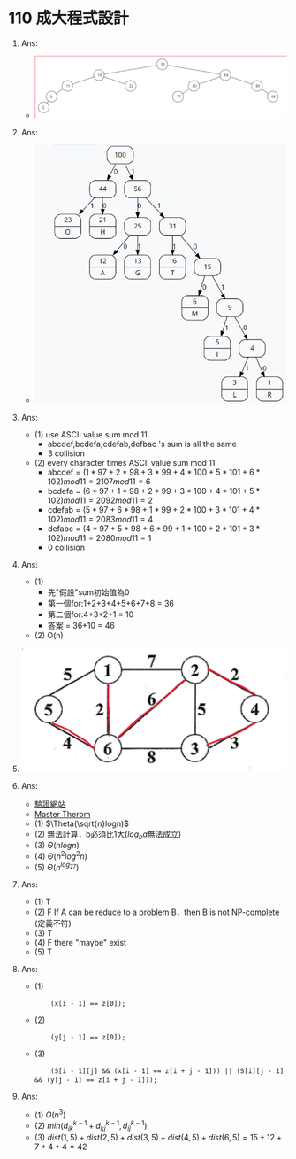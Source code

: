 # 110 成大程式設計

1. Ans:
    - ![1](1.png)
2. Ans:
    - ![2](2.png)
3. Ans:
    - (1) use ASCII value sum mod 11
        - abcdef,bcdefa,cdefab,defbac 's sum is all the same
        - 3 collision
    - (2) every character times ASCII value sum mod 11
        - abcdef = $(1*97 + 2*98 + 3*99 + 4*100 + 5*101 + 6*102) mod 11 = 2107 mod 11 = 6$
        - bcdefa = $(6*97 + 1*98 + 2*99 + 3*100 + 4*101 + 5*102) mod 11 = 2092 mod 11 = 2$
        - cdefab = $(5*97 + 6*98 + 1*99 + 2*100 + 3*101 + 4*102) mod 11 = 2083 mod 11 = 4$
        - defabc = $(4*97 + 5*98 + 6*99 + 1*100 + 2*101 + 3*102) mod 11 = 2080 mod 11 = 1$
        - 0 collision
4. Ans:
    - (1)
        - 先"假設"sum初始值為0
        - 第一個for:1+2+3+4+5+6+7+8 = 36
        - 第二個for:4+3+2+1 = 10
        - 答案 = 36+10 = 46
    - (2) O(n)
5. ![5](5.png)
6. Ans:
    - [驗證網站](https://www.nayuki.io/page/master-theorem-solver-javascript)
    - [Master Therom](https://en.wikipedia.org/wiki/Master_theorem_(analysis_of_algorithms))
    - (1) $\Theta(\sqrt{n}logn)$
    - (2) 無法計算，b必須比1大($log_ba$無法成立)
    - (3) $\Theta(nlogn)$
    - (4) $\Theta(n^2log^2n)$
    - (5) $\Theta(n^{log_27})$
7. Ans:
    - (1) T
    - (2) F If A can be reduce to a problem B，then B is not NP-complete (定義不符)
    - (3) T
    - (4) F there "maybe" exist
    - (5) T
8. Ans:
    - (1)

        ``` psuedo code
            (x[i - 1] == z[0]);
        ```

    - (2)

        ``` psuedo code
            (y[j - 1] == z[0]);
        ```

    - (3)

        ``` psuedo code
            (S[i - 1][j] && (x[i - 1] == z[i + j - 1])) || (S[i][j - 1] && (y[j - 1] == z[i + j - 1]));
        ```

9. Ans:
    - (1) $O(n^3)$
    - (2) $min(d_{ik}^{k-1} + d_{kj}^{k-1}, d_{ij}^{k-1})$
    - (3) $dist(1,5) + dist(2,5) + dist(3,5) + dist(4,5) + dist(6,5) = 15 + 12 + 7 + 4 + 4 = 42$
